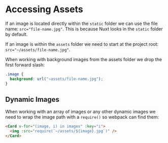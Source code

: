 # Accessing Assets

If an image is located directly within the `static` folder we can use the file name: `src="file-name.jpg"`. This is because Nuxt looks in the `static` folder by default.

If an image is within the `assets` folder we need to start at the project root: `src="~/assets/file-name.jpg"`.

When working with background images from the assets folder we drop the first forward slash:

```css
.image {
  background: url("~assets/file-name.jpg");
}
```

## Dynamic Images

When working with an array of images or any other dynamic images we need to wrap the image path with a `require()` so webpack can find them:

```html
<Card v-for="(image, i) in images" :key="i">
  <img :src="require(`~/assets/${image}.jpg`)" />
</Card>
```
